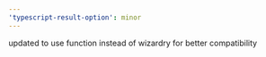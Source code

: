 ```yaml
---
'typescript-result-option': minor
---
```


updated to use function instead of wizardry for better compatibility
